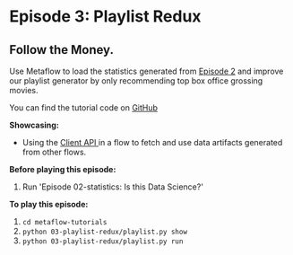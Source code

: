 # Episode 3: Playlist Redux

## Follow the Money.

Use Metaflow to load the statistics generated from [Episode 2](episode02) and improve our playlist generator by only recommending top box office grossing movies.

You can find the tutorial code on [GitHub](https://github.com/Netflix/metaflow/tree/master/metaflow/tutorials/03-playlist-redux)

**Showcasing:**

- Using the [Client API ](../../../metaflow/client)in a flow to fetch and use data artifacts generated from other flows.

**Before playing this episode:**

1. Run 'Episode 02-statistics: Is this Data Science?'

**To play this episode:**

1. `cd metaflow-tutorials`
2. `python 03-playlist-redux/playlist.py show`
3. `python 03-playlist-redux/playlist.py run`

<TutorialsLink link="../"/>
